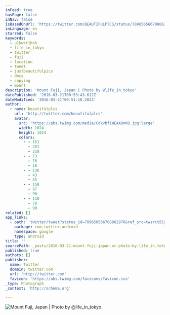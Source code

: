 ```yaml
---
inFeed: true
hasPage: false
inNav: false
isBasedOnUrl: 'https://twitter.com/BEAUTIFULPlCS/status/709650566708862976?lang=en-gb'
inLanguage: en
starred: false
keywords:
  - u1kwkr1bn6
  - life_in_tokyo
  - twitter
  - fuji
  - location
  - tweet
  - justbeautifulpics
  - dmca
  - copying
  - mount
description: 'Mount Fuji, Japan | Photo by @life_in_tokyo'
datePublished: '2016-03-21T00:53:43.612Z'
dateModified: '2016-03-21T00:51:18.202Z'
author:
  - name: beautifulplcs
    url: 'http://twitter.com/beautifulplcs'
    avatar:
      src: 'https://pbs.twimg.com/media/Cdkvbf1WEAA9nKO.jpg:large'
      width: 1024
      height: 1024
      colors:
        - - 151
          - 201
          - 218
        - - 73
          - 16
          - 18
        - - 136
          - 43
          - 45
        - - 158
          - 87
          - 96
        - - 110
          - 78
          - 90
related: []
app_links:
  - path: 'twitter/tweet?status_id=709650566708862976&ref_src=twsrc%5Egoogle%7Ctwcamp%5Eandroidseo%7Ctwgr%5Estatus%7Ctwterm%5E709650566708862976'
    package: com.twitter.android
    namespace: google
    type: android
title: ''
sourcePath: _posts/2016-03-21-mount-fuji-japan-or-photo-by-life_in_tokyo.md
published: true
authors: []
publisher:
  name: Twitter
  domain: twitter.com
  url: 'http://twitter.com'
  favicon: 'https://abs.twimg.com/favicons/favicon.ico'
_type: Photograph
_context: 'http://schema.org'

---
```

![Mount Fuji, Japan | Photo by @life_in_tokyo](https://s3-us-west-2.amazonaws.com/the-grid-img/p/d48c90f4614d6cca8bc74c982d9bb468b61253f6.jpg)
